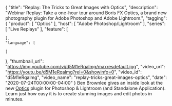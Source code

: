 {
  "title": "Replay: The Tricks to Great Images with Optics",
  "description": "Webinar Replay: Take a one-hour tour around Boris FX Optics, a brand new photography plugin for Adobe Photoshop and Adobe Lightroom.",
  "tagging": {
    "product": [
      "Optics"
    ],
    "host": [
      "Adobe Photoshop/Lightroom"
    ],
    "series": [
      "Live Replays"
    ],
    "feature": [

    ],
    "language": [

    ]
  },
  "thumbnail_url": "https://img.youtube.com/vi/d5M1eRqalmg/maxresdefault.jpg",
  "video_url": "https://youtu.be/d5M1eRqalmg?rel=0&showinfo=0",
  "video_id": "d5M1eRqalmg",
  "video_name": "replay-tricks-great-images-optics",
  "date": "2020-07-24T00:00:00-04:00"
}
Ben Brownlee gives an inside look at the new [Optics](https://borisfx.com/products/optics/?collection=optics&product=optics "Boris FX Optics") plugin for Photoshop & Lightroom (and Standalone Application). Learn just how easy it is to create stunning images and edit photos in minutes.
